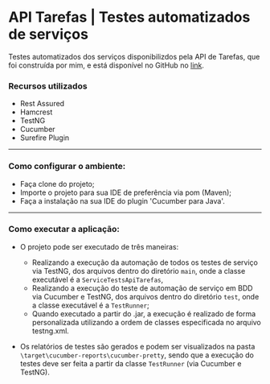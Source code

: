 # API Tarefas | Testes automatizados de serviços

Testes automatizados dos serviços disponibilizdos pela API de Tarefas, que foi construída por mim, e está disponível no GitHub no [link](https://github.com/savannadenega/abcontrol-spring-boot-microservices).

### Recursos utilizados

- Rest Assured
- Hamcrest
- TestNG
- Cucumber
- Surefire Plugin

------------------------------------------------------------------------------------------------------------------

### Como configurar o ambiente:

- Faça clone do projeto;
- Importe o projeto para sua IDE de preferência via pom (Maven);
- Faça a instalação na sua IDE do plugin 'Cucumber para Java'.

------------------------------------------------------------------------------------------------------------------

### Como executar a aplicação:

- O projeto pode ser executado de três maneiras:   
	- Realizando a execução da automação de todos os testes de serviço via TestNG, dos arquivos dentro do diretório `main`, onde a classe executável é a `ServiceTestsApiTarefas`,
	- Realizando a execução do teste de automação de serviço em BDD via Cucumber e TestNG, dos arquivos dentro do diretório `test`, onde a classe executável é a `TestRunner`;
	- Quando executado a partir do .jar, a execução é realizado de forma personalizada utilizando a ordem de classes especificada no arquivo testng.xml.   
	
- Os relatórios de testes são gerados e podem ser visualizados na pasta `\target\cucumber-reports\cucumber-pretty`, sendo que a execução do testes deve ser feita a partir da classe `TestRunner` (via Cucumber e TestNG).



